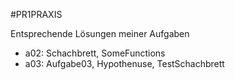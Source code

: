 #PR1PRAXIS

Entsprechende Lösungen meiner Aufgaben
- a02: Schachbrett, SomeFunctions
- a03: Aufgabe03, Hypothenuse, TestSchachbrett
